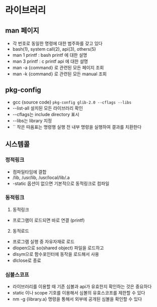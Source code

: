 # 라이브러리

## man 페이지
- 각 번호로 동일한 명령에 대한 범주화를 갖고 있다
- bash(1), system call(2), api(3), others(5)
- man 1 printf : bash printf 에 대한 설명
- man 3 printf : c printf api 에 대한 설명
- man -a {command} 로 관련된 모든 페이지 조회
- man -k {command} 로 관련된 모든 manual 조회

## pkg-config
- gcc {source code} `pkg-config glib-2.0 --cflags --libs`
- --list-all 설치된 모든 라이브러리 확인
- --cflags는 include directory 표시
- --libs는 library 지정
- \`\` 작은 따옴표는 명령행 실행 전 내부 명령을 실행하여 결과를 치환한다

## 시스템콜

### 정적링크
- 컴파일타임에 결합
- /lib, /usr/lib, /usr/local/lib/.a
- -static 옵션이 없으면 기본적으로 동적링크로 컴파일

### 동적링크
1. 동적링크
- 프로그램이 로드되면 바로 연결 (printf)
2. 동적로드
- 프로그램 실행 중 자유자재로 로드
- dlopen으로 so(shared object) 파일을 로드하고
- dlsym으로 함수포인터에 동작을 로드해서 사용
- dlclose로 종료

### 심볼스코프
- 라이브러리를 이용할 때 기존 심볼과 api가 유효한지 확인하는 것은 중요하다
- static 이나 scope 기호를 이용해서 심볼의 유효스코프를 제한할 수 있다
- nm -g {library.a} 명령을 통해서 외부에 공개된 심볼을 확인할 수 있다
